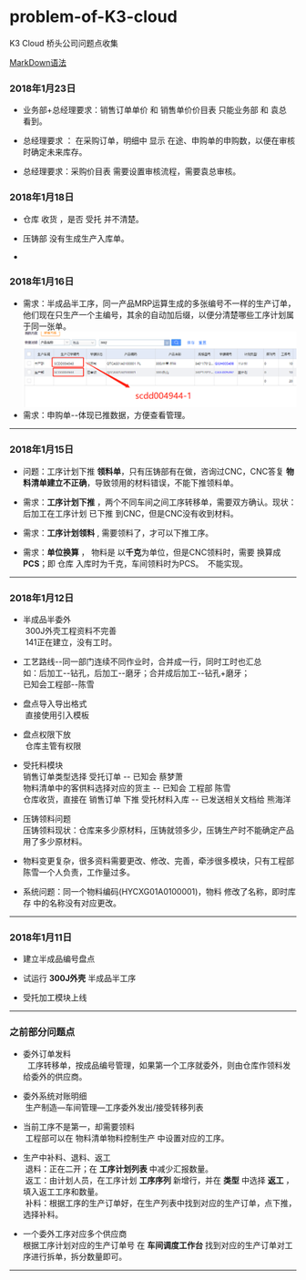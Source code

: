 # problem-of-K3-cloud
K3 Cloud 桥头公司问题点收集


[MarkDown语法](http://wowubuntu.com/markdown/index.html)

### 2018年1月23日
* 业务部+总经理要求：销售订单单价 和 销售单价价目表 只能业务部 和 袁总 看到。

* 总经理要求 ： 在采购订单，明细中 显示 在途、申购单的申购数，以便在审核时确定未来库存。

* 总经理要求：采购价目表 需要设置审核流程，需要袁总审核。

### 2018年1月18日
* 仓库 收货 ，是否 受托 并不清楚。

* 压铸部 没有生成生产入库单。

* 


### 2018年1月16日
* 需求：半成品半工序，同一产品MRP运算生成的多张编号不一样的生产订单，他们现在只生产一个主编号，其余的自动加后缀，以便分清楚哪些工序计划属于同一张单。
![img](/img/生成订单后缀.png)
* 需求：申购单--体现已推数据，方便查看管理。
***

### 2018年1月15日
* 问题：工序计划下推 **领料单**，只有压铸部有在做，咨询过CNC，CNC答复 **物料清单建立不正确**，导致领用的材料错误，不能下推领料单。

* 需求：**工序计划下推** ，两个不同车间之间工序转移单，需要双方确认。现状：后加工在工序计划 已下推 到CNC，但是CNC没有收到材料。

* 需求：**工序计划领料** , 需要领料了，才可以下推工序。

* 需求：**单位换算** ， 物料是 以**千克**为单位，但是CNC领料时，需要 换算成 **PCS**；即 仓库 入库时为千克，车间领料时为PCS。
  不能实现。
***
### 2018年1月12日
* 半成品半委外  
  300J外壳工程资料不完善  
  141正在建立，没有工时。
  
* 工艺路线--同一部门连续不同作业时，合并成一行，同时工时也汇总  
  如：后加工--钻孔，后加工--磨牙；合并成后加工--钻孔+磨牙；  
  已知会工程部--陈雪 
  
* 盘点导入导出格式  
  直接使用引入模板

* 盘点权限下放  
  仓库主管有权限


* 受托料模块  
 销售订单类型选择 受托订单 -- 已知会 蔡梦萧  
 物料清单中的客供料选择对应的货主 -- 已知会 工程部 陈雪    
 仓库收货，直接在 销售订单 下推 受托材料入库 -- 已发送相关文档给 熊海洋
  
* 压铸领料问题  
 压铸领料现状：仓库来多少原材料，压铸就领多少，压铸生产时不能确定产品用了多少原材料。  

* 物料变更复杂，很多资料需要更改、修改、完善，牵涉很多模块，只有工程部陈雪一个人负责，工作量过多。  

* 系统问题：同一个物料编码(HYCXG01A0100001)，物料 修改了名称，即时库存 中的名称没有对应更改。
***

### 2018年1月11日
* 建立半成品编号盘点

* 试运行 **300J外壳** 半成品半工序

* 受托加工模块上线

***

### 之前部分问题点
* 委外订单发料  
   工序转移单，按成品编号管理，如果第一个工序就委外，则由仓库作领料发给委外的供应商。  
   
   
* 委外系统对账明细    
  生产制造—车间管理—工序委外发出/接受转移列表  
  
  
* 当前工序不是第一，却需要领料  
  工程部可以在 物料清单物料控制生产 中设置对应的工序。
  
  
* 生产中补料、退料、返工  
  退料：正在二开；在 **工序计划列表** 中减少汇报数量。  
  返工：由计划人员，在工序计划 **工序序列** 新增行，并在 **类型** 中选择 **返工** ，填入返工工序和数量。  
  补料：根据工序的生产订单好，在生产列表中找到对应的生产订单，点下推，选择补料。  
  
  
* 一个委外工序对应多个供应商  
  根据工序计划对应的生产订单号 在 **车间调度工作台** 找到对应的生产订单对工序进行拆单，拆分数量即可。
***

